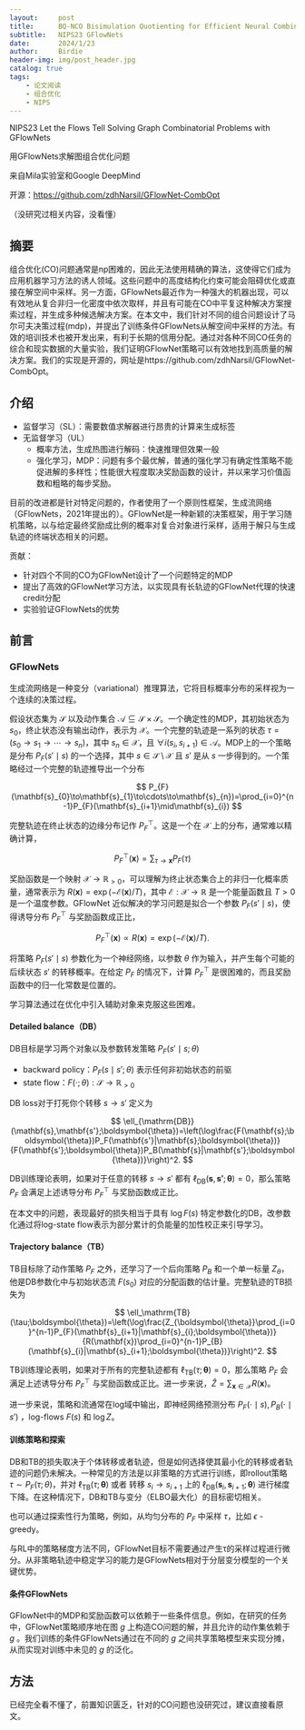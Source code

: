 ```yaml
---
layout:     post
title:      BQ-NCO Bisimulation Quotienting for Efficient Neural Combinatorial Optimization
subtitle:   NIPS23 GFlowNets
date:       2024/1/23
author:     Birdie
header-img: img/post_header.jpg
catalog: true
tags:
    - 论文阅读
    - 组合优化
    - NIPS
---
```


NIPS23 Let the Flows Tell Solving Graph Combinatorial Problems with GFlowNets

用GFlowNets求解图组合优化问题

来自Mila实验室和Google DeepMind

开源：https://github.com/zdhNarsil/GFlowNet-CombOpt

（没研究过相关内容，没看懂）

## 摘要

组合优化(CO)问题通常是np困难的，因此无法使用精确的算法，这使得它们成为应用机器学习方法的诱人领域。这些问题中的高度结构化约束可能会阻碍优化或直接在解空间中采样。另一方面，GFlowNets最近作为一种强大的机器出现，可以有效地从复合非归一化密度中依次取样，并且有可能在CO中平复这种解决方案搜索过程，并生成多种候选解决方案。在本文中，我们针对不同的组合问题设计了马尔可夫决策过程(mdp)，并提出了训练条件GFlowNets从解空间中采样的方法。有效的培训技术也被开发出来，有利于长期的信用分配。通过对各种不同CO任务的综合和现实数据的大量实验，我们证明GFlowNet策略可以有效地找到高质量的解决方案。我们的实现是开源的，网址是https://github.com/zdhNarsil/GFlowNet-CombOpt。



## 介绍

- 监督学习（SL）：需要数值求解器进行昂贵的计算来生成标签
- 无监督学习（UL）
  - 概率方法，生成热图进行解码：快速推理但效果一般
  - 强化学习，MDP：问题有多个最优解，普通的强化学习有确定性策略不能促进解的多样性；性能很大程度取决奖励函数的设计，并以来学习价值函数和粗略的每步奖励。

目前的改进都是针对特定问题的，作者使用了一个原则性框架，生成流网络（GFlowNets，2021年提出的）。GFlowNet是一种新颖的决策框架，用于学习随机策略，以与给定最终奖励成比例的概率对复合对象进行采样，适用于解只与生成轨迹的终端状态相关的问题。

贡献：

- 针对四个不同的CO为GFlowNet设计了一个问题特定的MDP
- 提出了高效的GFlowNet学习方法，以实现具有长轨迹的GFlowNet代理的快速credit分配
- 实验验证GFlowNets的优势



## 前言

### GFlowNets

生成流网络是一种变分（variational）推理算法，它将目标概率分布的采样视为一个连续的决策过程。

假设状态集为 $\mathcal{S}$ 以及动作集合 $\mathcal{A}\subseteq\mathcal{S}\times\mathcal{S}$。一个确定性的MDP，其初始状态为 $s_0$，终止状态没有输出动作，表示为 $\mathcal{X}$。一个完整的轨迹是一系列的状态 $\tau=(s_0\rightarrow s_1\rightarrow\cdots\rightarrow s_n)$，其中 $s_n\in\mathcal{X}$，且 $\forall i(s_i,s_{i+1})\in\mathcal{A}$。MDP上的一个策略是分布 $P_F(s'\mid s)$ 的一个选择，其中 $s\in\mathcal{S}\setminus\mathcal{X}$ 且 $s'$ 是从 $s$ 一步得到的。一个策略经过一个完整的轨迹推导出一个分布

$$
P_{F}(\mathbf{s}_{0}\to\mathbf{s}_{1}\to\cdots\to\mathbf{s}_{n})=\prod_{i=0}^{n-1}P_{F}(\mathbf{s}_{i+1}\mid\mathbf{s}_{i})
$$

完整轨迹在终止状态的边缘分布记作 $P_F^{\top}$。这是一个在 $\mathcal{X}$ 上的分布，通常难以精确计算，

$$
P_{F}^{\top}(\mathbf{x})=\sum_{\tau\to\mathbf{x}}P_{F}(\tau)
$$

奖励函数是一个映射 $\mathcal{X}\rightarrow\mathbb{R}_{>0}$，可以理解为终止状态集合上的非归一化概率质量，通常表示为 $R(\mathbf{x})=\exp(-\mathcal{E}(\mathbf{x})/T)$，其中 $\mathcal{E}:\mathcal{X}\rightarrow\mathbb{R}$ 是一个能量函数且 $T>0$ 是一个温度参数。GFlowNet 近似解决的学习问题是拟合一个参数 $P_F(s'\mid s)$，使得诱导分布 $P_F^{\top}$ 与奖励函数成正比，

$$
P_{F}^{\top}(\mathbf{x})\propto R(\mathbf{x})=\exp(-\mathcal{E}(\mathbf{x})/T).
$$

将策略 $P_F(s'\mid s)$ 参数化为一个神经网络，以参数 $\theta$ 作为输入，并产生每个可能的后续状态 $s'$ 的转移概率。在给定 $P_F$ 的情况下，计算 $P_F^{\top}$ 是很困难的，而且奖励函数中的归一化常数是位置的。

学习算法通过在优化中引入辅助对象来克服这些困难。

#### Detailed balance（DB）

DB目标是学习两个对象以及参数转发策略 $P_F(s'\mid s;\theta)$

- backward policy：$P_F(s\mid s';\theta)$ 表示任何非初始状态的前驱
- state flow：$F(\cdot;\theta):\mathcal{S}\rightarrow\mathbb{R}_{>0}$

DB loss对于打死你个转移 $s\rightarrow s'$ 定义为

$$
\ell_{\mathrm{DB}}(\mathbf{s},\mathbf{s'};\boldsymbol{\theta})=\left(\log\frac{F(\mathbf{s};\boldsymbol{\theta})P_F(\mathbf{s'}|\mathbf{s};\boldsymbol{\theta})}{F(\mathbf{s'};\boldsymbol{\theta})P_B(\mathbf{s}|\mathbf{s'};\boldsymbol{\theta})}\right)^2.
$$

DB训练理论表明，如果对于任意的转移 $s\rightarrow s'$ 都有 $\ell_{\mathrm{DB}}(\mathbf{s},\mathbf{s'};\boldsymbol{\theta})=0$，那么策略 $P_F$ 会满足上述诱导分布 $P_F^{\top}$ 与奖励函数成正比。

在本文中的问题，表现最好的损失相当于具有 $\log F(s)$ 特定参数化的DB，改参数化通过将log-state flow表示为部分累计的负能量的加性校正来引导学习。

#### Trajectory balance（TB）

TB目标除了动作策略 $P_F$ 之外，还学习了一个后向策略 $P_B$ 和一个单一标量 $Z_\theta$，他是DB参数化中与初始状态流 $F(s_0)$ 对应的分配函数的估计量。完整轨迹的TB损失为

$$
\ell_\mathrm{TB}(\tau;\boldsymbol{\theta})=\left(\log\frac{Z_{\boldsymbol{\theta}}\prod_{i=0}^{n-1}P_{F}(\mathbf{s}_{i+1}|\mathbf{s}_{i};\boldsymbol{\theta})}{R(\mathbf{x})\prod_{i=0}^{n-1}P_{B}(\mathbf{s}_{i}|\mathbf{s}_{i+1};\boldsymbol{\theta})}\right)^2.
$$

TB训练理论表明，如果对于所有的完整轨迹都有 $\ell_\mathrm{TB}(\tau;\boldsymbol{\theta})=0$，那么策略 $P_F$ 会满足上述诱导分布 $P_F^{\top}$ 与奖励函数成正比。进一步来说，$\hat{Z}=\sum_{\mathbf{x}\in\mathcal{X}}R(\mathbf{x})$。

进一步来说，策略和流通常在log域中输出，即神经网络预测分布 $P_F(\cdot\mid s),P_B(\cdot\mid s')$ ，log-flows $F(s)$ 和 $\log Z$。

#### 训练策略和探索

DB和TB的损失取决于个体转移或者轨迹，但是如何选择使其最小化的转移或者轨迹的问题仍未解决。一种常见的方法是以非策略的方式进行训练，即rollout策略 $\tau\sim P_F(\tau;\theta)$，并对 $\ell_\mathrm{TB}(\tau;\boldsymbol{\theta})$ 或者 转移 $s_i\rightarrow s_{i+1}$ 上的 $\ell_{\mathrm{DB}}(\mathbf{s}_i,\mathbf{s}_{i+1};\boldsymbol{\theta})$ 进行梯度下降。在这种情况下，DB和TB与变分（ELBO最大化）的目标密切相关。

也可以通过探索性行为策略，例如，从均匀分布的 $P_F$ 中采样 $\tau$，比如 $\epsilon$ -greedy。

与RL中的策略梯度方法不同，GFlowNet目标不需要通过产生τ的采样过程进行微分。从非策略轨迹中稳定学习的能力是GFlowNets相对于分层变分模型的一个关键优势。

#### 条件GFlowNets

GFlowNet中的MDP和奖励函数可以依赖于一些条件信息。例如，在研究的任务中，GFlowNet策略顺序地在图 $g$ 上构造CO问题的解，并且允许的动作集依赖于 $g$ 。我们训练的条件GFlowNets通过在不同的 $g$ 之间共享策略模型来实现分摊，从而实现对训练中未见的 $g$ 的泛化。



## 方法

已经完全看不懂了，前置知识匮乏，针对的CO问题也没研究过，建议直接看原文。